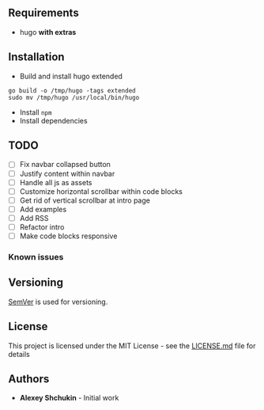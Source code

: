 ## Requirements
- hugo **with extras**

## Installation

- Build and install hugo extended
```
go build -o /tmp/hugo -tags extended
sudo mv /tmp/hugo /usr/local/bin/hugo
```

- Install `npm`
- Install dependencies

## TODO
- [ ] Fix navbar collapsed button
- [ ] Justify content within navbar
- [ ] Handle all js as assets
- [ ] Customize horizontal scrollbar within code blocks
- [ ] Get rid of vertical scrollbar at intro page
- [ ] Add examples
- [ ] Add RSS
- [ ] Refactor intro
- [ ] Make code blocks responsive

### Known issues


## Versioning

[SemVer](http://semver.org/) is used for versioning.


## License

This project is licensed under the MIT License - see the [LICENSE.md](LICENSE.md) file for details


## Authors

* **Alexey Shchukin** - Initial work
